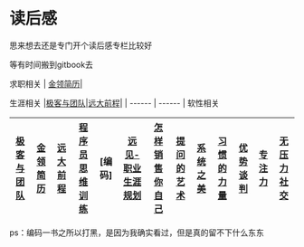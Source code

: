 # 读后感

思来想去还是专门开个读后感专栏比较好

等有时间搬到gitbook去

求职相关
| [金领简历](https://github.com/lietoumai/To-be-a-Pythoneer/issues/157)|

生涯相关
 |[极客与团队](https://github.com/lietoumai/To-be-a-Pythoneer/issues/146)|[远大前程](https://github.com/lietoumai/Reflection/issues/1)|
 | ------ | ------ | 
软性相关




 |[极客与团队](https://github.com/lietoumai/To-be-a-Pythoneer/issues/146)| [金领简历](https://github.com/lietoumai/To-be-a-Pythoneer/issues/157)| [远大前程](https://github.com/lietoumai/Reflection/issues/1)|  [程序员思维训练](https://github.com/lietoumai/Reflection/issues/71)| [编码]| [远见-职业生涯规划](https://github.com/lietoumai/Reflection/issues/91)|[怎样销售你自己](https://github.com/lietoumai/Reflection/issues/102)|[提问的艺术](https://github.com/lietoumai/Reflection/issues/115)|[系统之美](https://github.com/lietoumai/Reflection/issues/128)|[习惯的力量](https://github.com/lietoumai/Reflection/issues/144)|[优势谈判](https://github.com/lietoumai/Reflection/issues/151)|[专注力](https://github.com/lietoumai/Reflection/issues/163)|[无压力社交](https://github.com/lietoumai/Reflection/issues/163)|
 | ------ | ------ | ------|------|------|------|------|------|------|------|------|------|------|


ps：编码一书之所以打黑，是因为我确实看过，但是真的留不下什么东东
